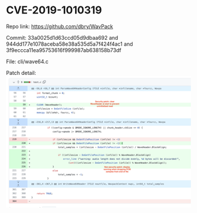 # CVE-2019-1010319
Repo link: https://github.com/dbry/WavPack

Commit: 33a0025d1d63ccd05d9dbaa692 and 944dd177e1078aceba58e38a535d5a7f424f4ac1 and 3f9eccca11ea95753616f999987ab638158b73df

File: cli/wave64.c

Patch detail:
![Tux, the Linux mascot](https://github.com/ahaShiyu/CVE-2019-1010319/blob/main/img.png)
